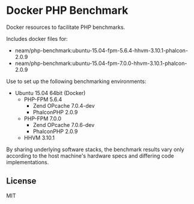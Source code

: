 Docker PHP Benchmark
====================

Docker resources to facilitate PHP benchmarks.

Includes docker files for:

 * neam/php-benchmark:ubuntu-15.04-fpm-5.6.4-hhvm-3.10.1-phalcon-2.0.9
 * neam/php-benchmark:ubuntu-15.04-fpm-7.0.0-hhvm-3.10.1-phalcon-2.0.9

Use to set up the following benchmarking environments:

* Ubuntu 15.04 64bit (Docker)
  * PHP-FPM 5.6.4
    * Zend OPcache 7.0.4-dev
    * PhalconPHP 2.0.9
  * PHP-FPM 7.0.0
    * Zend OPcache 7.0.6-dev
    * PhalconPHP 2.0.9
  * HHVM 3.10.1

By sharing underlying software stacks, the benchmark results vary only according to the host machine's hardware specs and differing code implementations.

License
-------

MIT